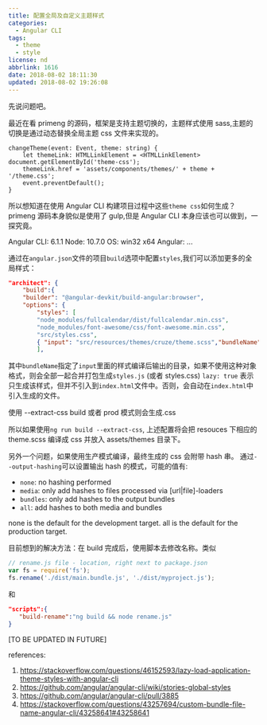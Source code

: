 ```yaml
---
title: 配置全局及自定义主题样式
categories:
  - Angular CLI
tags:
  - theme
  - style
license: nd
abbrlink: 1616
date: 2018-08-02 18:11:30
updated: 2018-08-02 19:26:08
---
```


先说问题吧。

最近在看 primeng 的源码，框架是支持主题切换的，主题样式使用 sass,主题的切换是通过动态替换全局主题 css 文件来实现的。

```
changeTheme(event: Event, theme: string) {
    let themeLink: HTMLLinkElement = <HTMLLinkElement> document.getElementById('theme-css');
    themeLink.href = 'assets/components/themes/' + theme + '/theme.css';
    event.preventDefault();
}
```

所以想知道在使用 Angular CLI 构建项目过程中这些`theme css`如何生成？ primeng 源码本身貌似是使用了 gulp,但是 Angular CLI 本身应该也可以做到，一探究竟。

Angular CLI: 6.1.1
Node: 10.7.0
OS: win32 x64
Angular:
...

通过在`angular.json`文件的项目`build`选项中配置`styles`,我们可以添加更多的全局样式：

```json
"architect": {
    "build":{
    "builder": "@angular-devkit/build-angular:browser",
    "options": {
        "styles": [
        "node_modules/fullcalendar/dist/fullcalendar.min.css",
        "node_modules/font-awesome/css/font-awesome.min.css",
        "src/styles.css",
        { "input": "src/resources/themes/cruze/theme.scss","bundleName": "assets/themes/cruze","lazy": true }
        ],
```

其中`bundleName`指定了`input`里面的样式编译后输出的目录，如果不使用这种对象格式，则会全部一起合并打包生成`styles.js` (或者 styles.css)
`lazy: true` 表示只生成该样式，但并不引入到`index.html`文件中。否则，会自动在`index.html`中引入生成的文件。

使用 --extract-css build 或者 prod 模式则会生成.css

所以如果使用`ng run build --extract-css`, 上述配置将会把 resouces 下相应的 theme.scss 编译成 css 并放入 assets/themes 目录下。

另外一个问题，如果使用生产模式编译，最终生成的 css 会附带 hash 串。
通过`--output-hashing`可以设置输出 hash 的模式，可能的值有:

- `none`: no hashing performed
- `media`: only add hashes to files processed via [url|file]-loaders
- `bundles`: only add hashes to the output bundles
- `all`: add hashes to both media and bundles

none is the default for the development target.
all is the default for the production target.

目前想到的解决方法：在 build 完成后，使用脚本去修改名称。类似

```javascript rename.js
// rename.js file - location, right next to package.json
var fs = require('fs');
fs.rename('./dist/main.bundle.js', './dist/myproject.js');
```

和

```json package.json
"scripts":{
   "build-rename":"ng build && node rename.js"
}
```

[TO BE UPDATED IN FUTURE]

references:

1.  https://stackoverflow.com/questions/46152593/lazy-load-application-theme-styles-with-angular-cli
1.  https://github.com/angular/angular-cli/wiki/stories-global-styles
1.  https://github.com/angular/angular-cli/pull/3885
1.  https://stackoverflow.com/questions/43257694/custom-bundle-file-name-angular-cli/43258641#43258641
